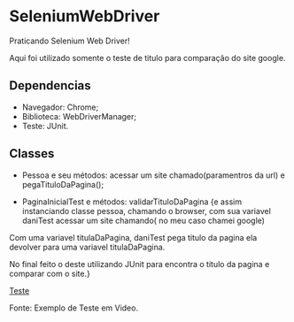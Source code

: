 # SeleniumWebDriver

Praticando Selenium Web Driver!

Aqui foi utilizado somente o teste de titulo para comparação do site google.

## Dependencias

* Navegador: Chrome;
* Biblioteca: WebDriverManager;
* Teste: JUnit.

## Classes

* Pessoa e seu métodos: acessar um site chamado(paramentros da url) e pegaTituloDaPagina();

* PaginaInicialTest e métodos: validarTituloDaPagina {e assim instanciando classe pessoa, chamando o browser, com sua variavel daniTest acessar um site chamando(
no meu caso chamei google)

 Com uma variavel titulaDaPagina, daniTest pega titulo da pagina ela devolver para uma variavel titulaDaPagina.

No final feito o deste utilizando JUnit para encontra o titulo da pagina e comparar com o site.}


[Teste](https://clipchamp.com/watch/6kHTNPuIQnr,  "Clipchamp")
        
        

  Fonte: Exemplo de Teste em Video.
